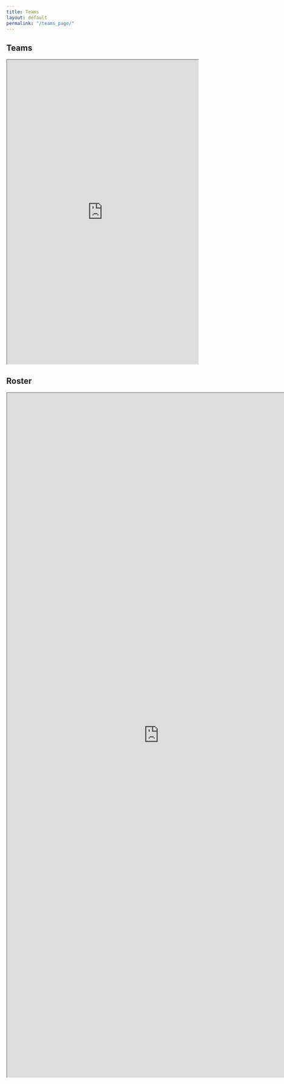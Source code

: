 ```yaml
---
title: Teams
layout: default
permalink: "/teams_page/"
---
```



<style> 
  iframe.teams { width: 100%; height: 800px; overflow: scroll; } 
  iframe.roster { width: 800px; height: 1800px; overflow: scroll; } 
</style>

<h2 id="teams" name="teams">Teams</h2>

<iframe class="teams" src="https://docs.google.com/spreadsheets/d/e/2PACX-1vSQGMzDucN3g5aSTQDF2UGbLlRj3LIowFU96VqHP0tNR_HazaEp2vSjKrJHoGDKJbrteshSuFa-jnbI/pubhtml?gid=0&amp;single=true&amp;widget=true&amp;headers=false"></iframe>

<h2 id="roster" name="roster">Roster</h2>

<iframe class="roster" src="https://docs.google.com/spreadsheets/d/152zAw-Qgf_A9OFC9HWizgVNiFh-lcmI5iMlga5qiBGc/edit?usp=sharing&amp;single=true&amp;widget=true&amp;headers=false"></iframe>
